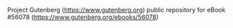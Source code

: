 Project Gutenberg (https://www.gutenberg.org) public repository for
eBook #56078 (https://www.gutenberg.org/ebooks/56078)
